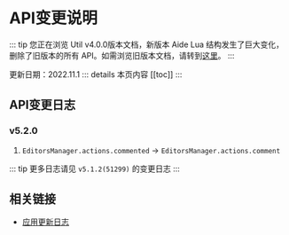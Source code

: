 # API变更说明

::: tip
您正在浏览 Util v4.0.0版本文档，新版本 Aide Lua 结构发生了巨大变化，删除了旧版本的所有 API。如需浏览旧版本文档，请转到[这里](old/apichanges.md)。
:::

更新日期：2022.11.1
::: details 本页内容
[[toc]]
:::

## API变更日志

### v5.2.0

1. `EditorsManager.actions.commented` -> `EditorsManager.actions.comment`

::: tip
更多日志请见 `v5.1.2(51299)` 的变更日志
:::

## 相关链接

* [应用更新日志](https://gitee.com/AideLua/AideLua/blob/master/README.md)
